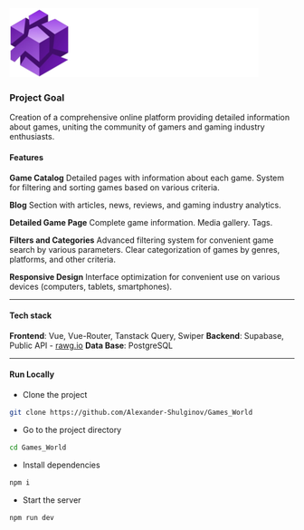 ![Logo](./src/assets/img/main_logo.svg)

### Project Goal
Creation of a comprehensive online platform providing detailed information about games, uniting the community of gamers and gaming industry enthusiasts.

#### Features

**Game Catalog**
Detailed pages with information about each game.
System for filtering and sorting games based on various criteria.

**Blog**
Section with articles, news, reviews, and gaming industry analytics.

**Detailed Game Page**
Complete game information.
Media gallery.
Tags.

**Filters and Categories**
Advanced filtering system for convenient game search by various parameters.
Clear categorization of games by genres, platforms, and other criteria.

**Responsive Design**
Interface optimization for convenient use on various devices (computers, tablets, smartphones).

---

#### Tech stack  

**Frontend**: Vue, Vue-Router, Tanstack Query, Swiper
**Backend**: Supabase, Public API - [rawg.io](https://rawg.io/apidocs)
**Data Base**: PostgreSQL

--- 

#### Run Locally

- Clone the project

```bash
git clone https://github.com/Alexander-Shulginov/Games_World
```

- Go to the project directory

```bash
cd Games_World
```

- Install dependencies

```bash 
npm i
```

- Start the server

```bash 
npm run dev
```
